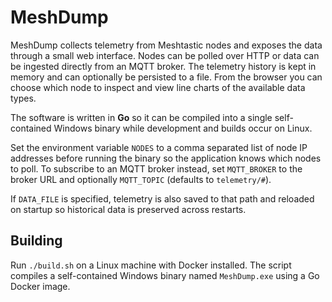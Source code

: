 # MeshDump


MeshDump collects telemetry from Meshtastic nodes and exposes the data through
a small web interface. Nodes can be polled over HTTP or data can be ingested
directly from an MQTT broker. The telemetry history is kept in memory and can
optionally be persisted to a file. From the browser you can choose which node
to inspect and view line charts of the available data types.


The software is written in **Go** so it can be compiled into a single
self-contained Windows binary while development and builds occur on Linux.

Set the environment variable `NODES` to a comma separated list of node IP
addresses before running the binary so the application knows which nodes to
poll.
To subscribe to an MQTT broker instead, set `MQTT_BROKER` to the broker URL and
optionally `MQTT_TOPIC` (defaults to `telemetry/#`).

If `DATA_FILE` is specified, telemetry is also saved to that path and reloaded
on startup so historical data is preserved across restarts.

## Building

Run `./build.sh` on a Linux machine with Docker installed. The script compiles
a self-contained Windows binary named `MeshDump.exe` using a Go Docker image.

